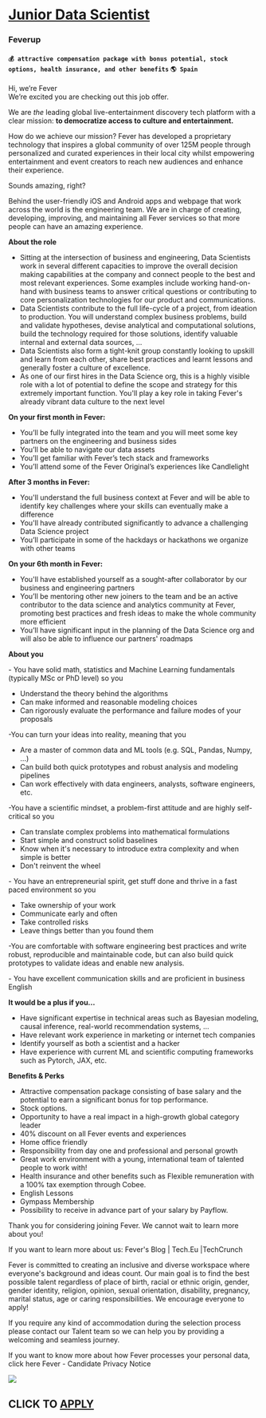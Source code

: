 # [Junior Data Scientist](https://www.remotewlb.com/apply/junior-data-scientist)  
### Feverup  
#### `💰 attractive compensation package with bonus potential, stock options, health insurance, and other benefits` `🌎 Spain`  

Hi, we’re Fever  
We’re excited you are checking out this job offer.

We are _the_ leading global live-entertainment discovery tech platform with a clear mission: **to democratize access to culture and entertainment.**

How do we achieve our mission? Fever has developed a proprietary technology that inspires a global community of over 125M people through personalized and curated experiences in their local city whilst empowering entertainment and event creators to reach new audiences and enhance their experience.

Sounds amazing, right?

Behind the user-friendly iOS and Android apps and webpage that work across the world is the engineering team. We are in charge of creating, developing, improving, and maintaining all Fever services so that more people can have an amazing experience.

**About the role**

  * Sitting at the intersection of business and engineering, Data Scientists work in several different capacities to improve the overall decision making capabilities at the company and connect people to the best and most relevant experiences. Some examples include working hand-on-hand with business teams to answer critical questions or contributing to core personalization technologies for our product and communications.
  * Data Scientists contribute to the full life-cycle of a project, from ideation to production. You will understand complex business problems, build and validate hypotheses, devise analytical and computational solutions, build the technology required for those solutions, identify valuable internal and external data sources, …
  * Data Scientists also form a tight-knit group constantly looking to upskill and learn from each other, share best practices and learnt lessons and generally foster a culture of excellence.
  * As one of our first hires in the Data Science org, this is a highly visible role with a lot of potential to define the scope and strategy for this extremely important function. You'll play a key role in taking Fever's already vibrant data culture to the next level

**On your first month in Fever:**

  * You’ll be fully integrated into the team and you will meet some key partners on the engineering and business sides
  * You’ll be able to navigate our data assets
  * You’ll get familiar with Fever’s tech stack and frameworks
  * You’ll attend some of the Fever Original’s experiences like Candlelight

**After 3 months in Fever:**

  * You'll understand the full business context at Fever and will be able to identify key challenges where your skills can eventually make a difference
  * You'll have already contributed significantly to advance a challenging Data Science project
  * You’ll participate in some of the hackdays or hackathons we organize with other teams

**On your 6th month in Fever:**

  * You'll have established yourself as a sought-after collaborator by our business and engineering partners
  * You’ll be mentoring other new joiners to the team and be an active contributor to the data science and analytics community at Fever, promoting best practices and fresh ideas to make the whole community more efficient
  * You’ll have significant input in the planning of the Data Science org and will also be able to influence our partners' roadmaps

**About you**

\- You have solid math, statistics and Machine Learning fundamentals (typically MSc or PhD level) so you

  * Understand the theory behind the algorithms
  * Can make informed and reasonable modeling choices
  * Can rigorously evaluate the performance and failure modes of your proposals

-You can turn your ideas into reality, meaning that you

  * Are a master of common data and ML tools (e.g. SQL, Pandas, Numpy, …)
  * Can build both quick prototypes and robust analysis and modeling pipelines
  * Can work effectively with data engineers, analysts, software engineers, etc.

-You have a scientific mindset, a problem-first attitude and are highly self-critical so you

  * Can translate complex problems into mathematical formulations
  * Start simple and construct solid baselines
  * Know when it's necessary to introduce extra complexity and when simple is better
  * Don't reinvent the wheel

\- You have an entrepreneurial spirit, get stuff done and thrive in a fast paced environment so you

  * Take ownership of your work
  * Communicate early and often
  * Take controlled risks
  * Leave things better than you found them

-You are comfortable with software engineering best practices and write robust, reproducible and maintainable code, but can also build quick prototypes to validate ideas and enable new analysis.

\- You have excellent communication skills and are proficient in business English

**It would be a plus if you...**

  * Have significant expertise in technical areas such as Bayesian modeling, causal inference, real-world recommendation systems, …
  * Have relevant work experience in marketing or internet tech companies
  * Identify yourself as both a scientist and a hacker
  * Have experience with current ML and scientific computing frameworks such as Pytorch, JAX, etc.

**Benefits & Perks**

  * Attractive compensation package consisting of base salary and the potential to earn a significant bonus for top performance.
  * Stock options.
  * Opportunity to have a real impact in a high-growth global category leader
  * 40% discount on all Fever events and experiences
  * Home office friendly
  * Responsibility from day one and professional and personal growth
  * Great work environment with a young, international team of talented people to work with!
  * Health insurance and other benefits such as Flexible remuneration with a 100% tax exemption through Cobee.
  * English Lessons
  * Gympass Membership
  * Possibility to receive in advance part of your salary by Payflow.

Thank you for considering joining Fever. We cannot wait to learn more about you!

If you want to learn more about us: Fever's Blog | Tech.Eu |TechCrunch

Fever is committed to creating an inclusive and diverse workspace where everyone's background and ideas count. Our main goal is to find the best possible talent regardless of place of birth, racial or ethnic origin, gender, gender identity, religion, opinion, sexual orientation, disability, pregnancy, marital status, age or caring responsibilities. We encourage everyone to apply!

If you require any kind of accommodation during the selection process please contact our Talent team so we can help you by providing a welcoming and seamless journey.

If you want to know more about how Fever processes your personal data, click here Fever - Candidate Privacy Notice

![](https://remotive.com/job/track/1900550/blank.gif?source=public_api)  
## CLICK TO [APPLY](https://www.remotewlb.com/apply/junior-data-scientist)

